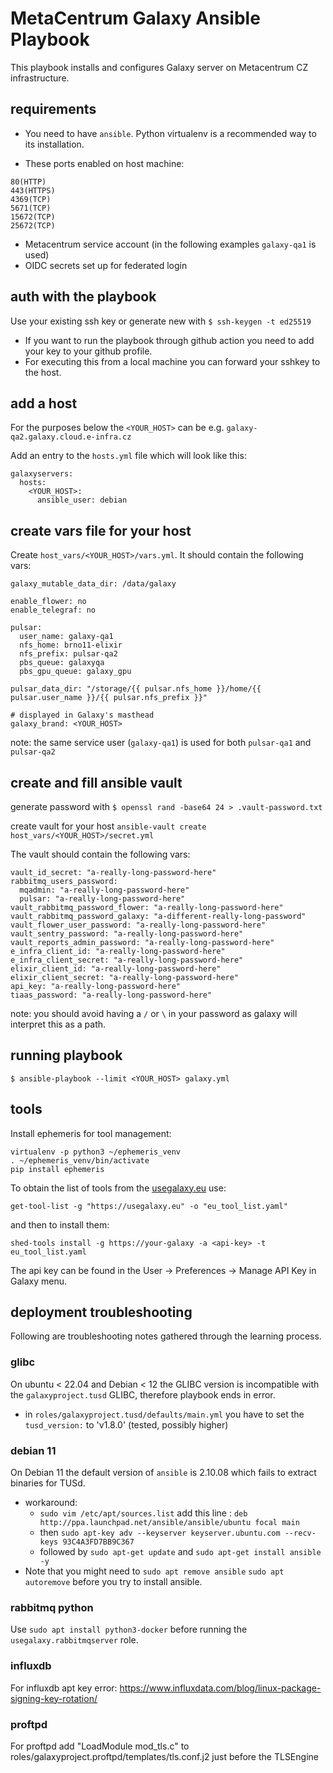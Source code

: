 # MetaCentrum Galaxy Ansible Playbook

This playbook installs and configures Galaxy server on Metacentrum CZ infrastructure.

## requirements

- You need to have `ansible`. Python virtualenv is a recommended way to its installation.

- These ports enabled on host machine:
```
80(HTTP)
443(HTTPS)
4369(TCP)
5671(TCP)
15672(TCP)
25672(TCP)
```

- Metacentrum service account (in the following examples `galaxy-qa1` is used)
- OIDC secrets set up for federated login

## auth with the playbook

Use your existing ssh key or generate new with `$ ssh-keygen -t ed25519`

- If you want to run the playbook through github action you need to add your key to your github profile.
- For executing this from a local machine you can forward your sshkey to the host.

## add a host

For the purposes below the `<YOUR_HOST>` can be e.g. `galaxy-qa2.galaxy.cloud.e-infra.cz`

Add an entry to the `hosts.yml` file which will look like this:

```
galaxyservers:
  hosts:
    <YOUR_HOST>:
      ansible_user: debian
```

## create vars file for your host

Create `host_vars/<YOUR_HOST>/vars.yml`. It should contain the following vars:

```
galaxy_mutable_data_dir: /data/galaxy

enable_flower: no
enable_telegraf: no

pulsar:
  user_name: galaxy-qa1
  nfs_home: brno11-elixir
  nfs_prefix: pulsar-qa2
  pbs_queue: galaxyqa
  pbs_gpu_queue: galaxy_gpu

pulsar_data_dir: "/storage/{{ pulsar.nfs_home }}/home/{{ pulsar.user_name }}/{{ pulsar.nfs_prefix }}"

# displayed in Galaxy's masthead
galaxy_brand: <YOUR_HOST>
```

note: the same service user (`galaxy-qa1`) is used for both `pulsar-qa1` and `pulsar-qa2`

## create and fill ansible vault

generate password with `$ openssl rand -base64 24 > .vault-password.txt`

create vault for your host `ansible-vault create host_vars/<YOUR_HOST>/secret.yml`

The vault should contain the following vars:

```
vault_id_secret: "a-really-long-password-here"
rabbitmq_users_password:
  mqadmin: "a-really-long-password-here"
  pulsar: "a-really-long-password-here"
vault_rabbitmq_password_flower: "a-really-long-password-here"
vault_rabbitmq_password_galaxy: "a-different-really-long-password"
vault_flower_user_password: "a-really-long-password-here"
vault_sentry_password: "a-really-long-password-here"
vault_reports_admin_password: "a-really-long-password-here"
e_infra_client_id: "a-really-long-password-here"
e_infra_client_secret: "a-really-long-password-here"
elixir_client_id: "a-really-long-password-here"
elixir_client_secret: "a-really-long-password-here"
api_key: "a-really-long-password-here"
tiaas_password: "a-really-long-password-here"
```
note: you should avoid having a `/` or `\` in your password as galaxy will interpret this as a path.

## running playbook
`$ ansible-playbook --limit <YOUR_HOST> galaxy.yml`

## tools

Install ephemeris for tool management:
```
virtualenv -p python3 ~/ephemeris_venv
. ~/ephemeris_venv/bin/activate
pip install ephemeris
```
To obtain the list of tools from the [usegalaxy.eu](https://usegalaxy.eu) use:
```
get-tool-list -g "https://usegalaxy.eu" -o "eu_tool_list.yaml"
```
and then to install them:
```
shed-tools install -g https://your-galaxy -a <api-key> -t eu_tool_list.yaml
```
The api key can be found in the User -> Preferences -> Manage API Key in Galaxy menu.

## deployment troubleshooting

Following are troubleshooting notes gathered through the learning process.

### glibc

On ubuntu < 22.04 and Debian < 12 the GLIBC version is incompatible with the ```galaxyproject.tusd``` GLIBC, therefore playbook ends in error.
- in `roles/galaxyproject.tusd/defaults/main.yml` you have to set the `tusd_version:` to 'v1.8.0' (tested, possibly higher)

### debian 11

On Debian 11 the default version of `ansible` is 2.10.08 which fails to extract binaries for TUSd.
- workaround:
  - `sudo vim /etc/apt/sources.list` add this line : `deb http://ppa.launchpad.net/ansible/ansible/ubuntu focal main`
  - then `sudo apt-key adv --keyserver keyserver.ubuntu.com --recv-keys 93C4A3FD7BB9C367`
  - followed by `sudo apt-get update` and `sudo apt-get install ansible -y`
- Note that you might need to `sudo apt remove ansible` `sudo apt autoremove` before you try to install ansible.

### rabbitmq python

Use `sudo apt install python3-docker` before running the `usegalaxy.rabbitmqserver` role.

### influxdb

For influxdb apt key error: https://www.influxdata.com/blog/linux-package-signing-key-rotation/

### proftpd

For proftpd add "LoadModule mod_tls.c" to roles/galaxyproject.proftpd/templates/tls.conf.j2 just before the TLSEngine
